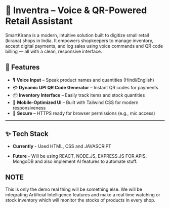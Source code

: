 # 🛒 Inventra – Voice & QR-Powered Retail Assistant

SmartKirana is a modern, intuitive solution built to digitize small retail (kirana) shops in India. It empowers shopkeepers to manage inventory, accept digital payments, and log sales using voice commands and QR code billing — all with a clean, responsive interface.

## 🚀 Features

- 🎙️ **Voice Input** – Speak product names and quantities (Hindi/English)
- 💳 **Dynamic UPI QR Code Generator** – Instant QR codes for payments
- 📦 **Inventory Interface** – Easily track items and stock quantities
- 📱 **Mobile-Optimized UI** – Built with Tailwind CSS for modern responsiveness
- 🔐 **Secure** – HTTPS ready for browser permissions (e.g., mic access)

---

## ✨ Tech Stack

- **Currently** - Used HTML, CSS and JAVASCRIPT

- **Future** - Will be using REACT, NODE.JS, EXPRESS.JS FOR APIS, MongoDB and also implement AI features to automate stuff.

## NOTE

This is only the demo real thing will be something else. We will be integrating Artificial Intelligence features and make a real time watching or stock inventory which will monitor the stocks of products in every shop.
